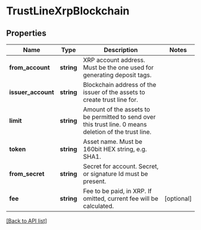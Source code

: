 # TrustLineXrpBlockchain

## Properties

Name | Type | Description | Notes
------------ | ------------- | ------------- | -------------
**from_account** | **string** | XRP account address. Must be the one used for generating deposit tags. |
**issuer_account** | **string** | Blockchain address of the issuer of the assets to create trust line for. |
**limit** | **string** | Amount of the assets to be permitted to send over this trust line. 0 means deletion of the trust line. |
**token** | **string** | Asset name. Must be 160bit HEX string, e.g. SHA1. |
**from_secret** | **string** | Secret for account. Secret, or signature Id must be present. |
**fee** | **string** | Fee to be paid, in XRP. If omitted, current fee will be calculated. | [optional]

[[Back to API list]](../../README.md#api-endpoints)
